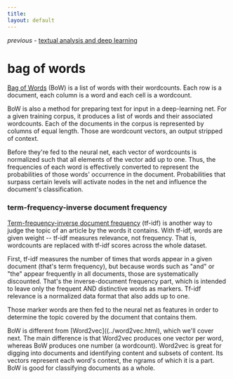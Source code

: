 ```yaml
---
title: 
layout: default
---
```


*previous* - [textual analysis and deep learning](../textanalysis.html)

# bag of words

[Bag of Words](https://en.wikipedia.org/wiki/Bag-of-words_model) (BoW) is a list of words with their wordcounts. Each row is a document, each column is a word and each cell is a wordcount. 

BoW is also a method for preparing text for input in a deep-learning net. For a given training corpus, it produces a list of words and their associated wordcounts. Each of the documents in the corpus is represented by columns of equal length. Those are wordcount vectors, an output stripped of context. 

Before they're fed to the neural net, each vector of wordcounts is normalized such that all elements of the vector add up to one. Thus, the frequencies of each word is effectively converted to represent the probabilities of those words' occurrence in the document. Probabilities that surpass certain levels will activate nodes in the net and influence the document's classification. 

### term-frequency-inverse document frequency

[Term-frequency-inverse document frequency](https://en.wikipedia.org/wiki/Tf%E2%80%93idf) (tf-idf) is another way to judge the topic of an article by the words it contains. With tf-idf, words are given weight -- tf-idf measures relevance, not frequency. That is, wordcounts are replaced with tf-idf scores across the whole dataset. 

First, tf-idf measures the number of times that words appear in a given document (that's term frequency), but because words such as "and" or "the" appear frequently in all documents, those are systematically discounted. That's the inverse-document frequency part, which is intended to leave only the frequent AND distinctive words as markers. Tf-idf relevance is a normalized data format that also adds up to one. 

Those marker words are then fed to the neural net as features in order to determine the topic covered by the document that contains them. 

BoW is different from [Word2vec]((../word2vec.html), which we'll cover next. The main difference is that Word2vec produces one vector per word, whereas BoW produces one number (a wordcount). Word2vec is great for digging into documents and identifying content and subsets of content. Its vectors represent each word's context, the ngrams of which it is a part. BoW is good for classifying documents as a whole. 